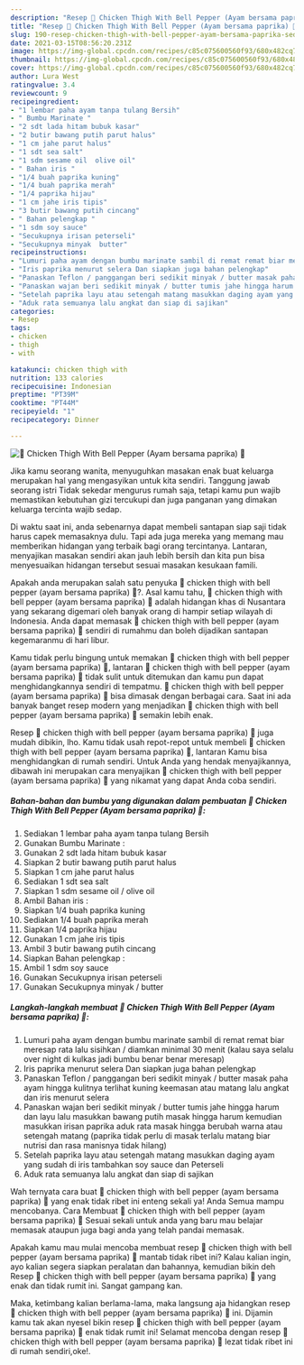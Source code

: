 ```yaml
---
description: "Resep 💢 Chicken Thigh With Bell Pepper (Ayam bersama paprika) 💢 Sederhana Untuk Jualan"
title: "Resep 💢 Chicken Thigh With Bell Pepper (Ayam bersama paprika) 💢 Sederhana Untuk Jualan"
slug: 190-resep-chicken-thigh-with-bell-pepper-ayam-bersama-paprika-sederhana-untuk-jualan
date: 2021-03-15T08:56:20.231Z
image: https://img-global.cpcdn.com/recipes/c85c075600560f93/680x482cq70/💢-chicken-thigh-with-bell-pepper-ayam-bersama-paprika-💢-foto-resep-utama.jpg
thumbnail: https://img-global.cpcdn.com/recipes/c85c075600560f93/680x482cq70/💢-chicken-thigh-with-bell-pepper-ayam-bersama-paprika-💢-foto-resep-utama.jpg
cover: https://img-global.cpcdn.com/recipes/c85c075600560f93/680x482cq70/💢-chicken-thigh-with-bell-pepper-ayam-bersama-paprika-💢-foto-resep-utama.jpg
author: Lura West
ratingvalue: 3.4
reviewcount: 9
recipeingredient:
- "1 lembar paha ayam tanpa tulang Bersih"
- " Bumbu Marinate "
- "2 sdt lada hitam bubuk kasar"
- "2 butir bawang putih parut halus"
- "1 cm jahe parut halus"
- "1 sdt sea salt"
- "1 sdm sesame oil  olive oil"
- " Bahan iris "
- "1/4 buah paprika kuning"
- "1/4 buah paprika merah"
- "1/4 paprika hijau"
- "1 cm jahe iris tipis"
- "3 butir bawang putih cincang"
- " Bahan pelengkap "
- "1 sdm soy sauce"
- "Secukupnya irisan peterseli"
- "Secukupnya minyak  butter"
recipeinstructions:
- "Lumuri paha ayam dengan bumbu marinate sambil di remat remat biar meresap rata lalu sisihkan / diamkan minimal 30 menit (kalau saya selalu over night di kulkas jadi bumbu benar benar meresap)"
- "Iris paprika menurut selera Dan siapkan juga bahan pelengkap"
- "Panaskan Teflon / panggangan beri sedikit minyak / butter masak paha ayam hingga kulitnya terlihat kuning keemasan atau matang lalu angkat dan iris menurut selera"
- "Panaskan wajan beri sedikit minyak / butter tumis jahe hingga harum dan layu lalu masukkan bawang putih masak hingga harum kemudian masukkan irisan paprika aduk rata masak hingga berubah warna atau setengah matang (paprika tidak perlu di masak terlalu matang biar nutrisi dan rasa manisnya tidak hilang)"
- "Setelah paprika layu atau setengah matang masukkan daging ayam yang sudah di iris tambahkan soy sauce dan Peterseli"
- "Aduk rata semuanya lalu angkat dan siap di sajikan"
categories:
- Resep
tags:
- chicken
- thigh
- with

katakunci: chicken thigh with 
nutrition: 133 calories
recipecuisine: Indonesian
preptime: "PT39M"
cooktime: "PT44M"
recipeyield: "1"
recipecategory: Dinner

---
```



![💢 Chicken Thigh With Bell Pepper (Ayam bersama paprika) 💢](https://img-global.cpcdn.com/recipes/c85c075600560f93/680x482cq70/💢-chicken-thigh-with-bell-pepper-ayam-bersama-paprika-💢-foto-resep-utama.jpg)

Jika kamu seorang wanita, menyuguhkan masakan enak buat keluarga merupakan hal yang mengasyikan untuk kita sendiri. Tanggung jawab seorang istri Tidak sekedar mengurus rumah saja, tetapi kamu pun wajib memastikan kebutuhan gizi tercukupi dan juga panganan yang dimakan keluarga tercinta wajib sedap.

Di waktu  saat ini, anda sebenarnya dapat membeli santapan siap saji tidak harus capek memasaknya dulu. Tapi ada juga mereka yang memang mau memberikan hidangan yang terbaik bagi orang tercintanya. Lantaran, menyajikan masakan sendiri akan jauh lebih bersih dan kita pun bisa menyesuaikan hidangan tersebut sesuai masakan kesukaan famili. 



Apakah anda merupakan salah satu penyuka 💢 chicken thigh with bell pepper (ayam bersama paprika) 💢?. Asal kamu tahu, 💢 chicken thigh with bell pepper (ayam bersama paprika) 💢 adalah hidangan khas di Nusantara yang sekarang digemari oleh banyak orang di hampir setiap wilayah di Indonesia. Anda dapat memasak 💢 chicken thigh with bell pepper (ayam bersama paprika) 💢 sendiri di rumahmu dan boleh dijadikan santapan kegemaranmu di hari libur.

Kamu tidak perlu bingung untuk memakan 💢 chicken thigh with bell pepper (ayam bersama paprika) 💢, lantaran 💢 chicken thigh with bell pepper (ayam bersama paprika) 💢 tidak sulit untuk ditemukan dan kamu pun dapat menghidangkannya sendiri di tempatmu. 💢 chicken thigh with bell pepper (ayam bersama paprika) 💢 bisa dimasak dengan berbagai cara. Saat ini ada banyak banget resep modern yang menjadikan 💢 chicken thigh with bell pepper (ayam bersama paprika) 💢 semakin lebih enak.

Resep 💢 chicken thigh with bell pepper (ayam bersama paprika) 💢 juga mudah dibikin, lho. Kamu tidak usah repot-repot untuk membeli 💢 chicken thigh with bell pepper (ayam bersama paprika) 💢, lantaran Kamu bisa menghidangkan di rumah sendiri. Untuk Anda yang hendak menyajikannya, dibawah ini merupakan cara menyajikan 💢 chicken thigh with bell pepper (ayam bersama paprika) 💢 yang nikamat yang dapat Anda coba sendiri.

<!--inarticleads1-->

##### Bahan-bahan dan bumbu yang digunakan dalam pembuatan 💢 Chicken Thigh With Bell Pepper (Ayam bersama paprika) 💢:

1. Sediakan 1 lembar paha ayam tanpa tulang Bersih
1. Gunakan  Bumbu Marinate :
1. Gunakan 2 sdt lada hitam bubuk kasar
1. Siapkan 2 butir bawang putih parut halus
1. Siapkan 1 cm jahe parut halus
1. Sediakan 1 sdt sea salt
1. Siapkan 1 sdm sesame oil / olive oil
1. Ambil  Bahan iris :
1. Siapkan 1/4 buah paprika kuning
1. Sediakan 1/4 buah paprika merah
1. Siapkan 1/4 paprika hijau
1. Gunakan 1 cm jahe iris tipis
1. Ambil 3 butir bawang putih cincang
1. Siapkan  Bahan pelengkap :
1. Ambil 1 sdm soy sauce
1. Gunakan Secukupnya irisan peterseli
1. Gunakan Secukupnya minyak / butter




<!--inarticleads2-->

##### Langkah-langkah membuat 💢 Chicken Thigh With Bell Pepper (Ayam bersama paprika) 💢:

1. Lumuri paha ayam dengan bumbu marinate sambil di remat remat biar meresap rata lalu sisihkan / diamkan minimal 30 menit (kalau saya selalu over night di kulkas jadi bumbu benar benar meresap)
1. Iris paprika menurut selera Dan siapkan juga bahan pelengkap
1. Panaskan Teflon / panggangan beri sedikit minyak / butter masak paha ayam hingga kulitnya terlihat kuning keemasan atau matang lalu angkat dan iris menurut selera
1. Panaskan wajan beri sedikit minyak / butter tumis jahe hingga harum dan layu lalu masukkan bawang putih masak hingga harum kemudian masukkan irisan paprika aduk rata masak hingga berubah warna atau setengah matang (paprika tidak perlu di masak terlalu matang biar nutrisi dan rasa manisnya tidak hilang)
1. Setelah paprika layu atau setengah matang masukkan daging ayam yang sudah di iris tambahkan soy sauce dan Peterseli
1. Aduk rata semuanya lalu angkat dan siap di sajikan




Wah ternyata cara buat 💢 chicken thigh with bell pepper (ayam bersama paprika) 💢 yang enak tidak ribet ini enteng sekali ya! Anda Semua mampu mencobanya. Cara Membuat 💢 chicken thigh with bell pepper (ayam bersama paprika) 💢 Sesuai sekali untuk anda yang baru mau belajar memasak ataupun juga bagi anda yang telah pandai memasak.

Apakah kamu mau mulai mencoba membuat resep 💢 chicken thigh with bell pepper (ayam bersama paprika) 💢 mantab tidak ribet ini? Kalau kalian ingin, ayo kalian segera siapkan peralatan dan bahannya, kemudian bikin deh Resep 💢 chicken thigh with bell pepper (ayam bersama paprika) 💢 yang enak dan tidak rumit ini. Sangat gampang kan. 

Maka, ketimbang kalian berlama-lama, maka langsung aja hidangkan resep 💢 chicken thigh with bell pepper (ayam bersama paprika) 💢 ini. Dijamin kamu tak akan nyesel bikin resep 💢 chicken thigh with bell pepper (ayam bersama paprika) 💢 enak tidak rumit ini! Selamat mencoba dengan resep 💢 chicken thigh with bell pepper (ayam bersama paprika) 💢 lezat tidak ribet ini di rumah sendiri,oke!.

